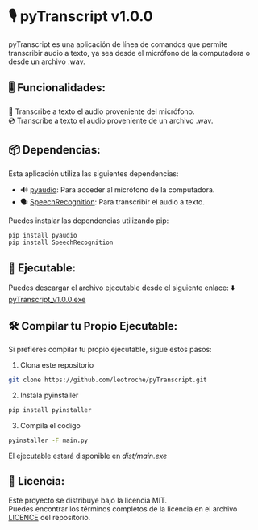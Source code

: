 # 🎙️ pyTranscript v1.0.0

pyTranscript es una aplicación de línea de comandos que permite transcribir audio a texto, ya sea desde el micrófono de la computadora o desde un archivo .wav.

## 🎚️ Funcionalidades:

🎤 Transcribe a texto el audio proveniente del micrófono.  
💿 Transcribe a texto el audio proveniente de un archivo .wav.

## 📦 Dependencias:

Esta aplicación utiliza las siguientes dependencias:

- 🔊 [pyaudio](https://pypi.org/project/pyaudio/): Para acceder al micrófono de la computadora.
- 🗣️ [SpeechRecognition](https://pypi.org/project/SpeechRecognition/): Para transcribir el audio a texto.

Puedes instalar las dependencias utilizando pip:

```bash
pip install pyaudio
pip install SpeechRecognition
```

## 🚀 Ejecutable:

Puedes descargar el archivo ejecutable desde el siguiente enlace: ⬇️ [pyTranscript_v1.0.0.exe](https://github.com/leotroche/pyTranscript/releases/download/v1.0.0/pyTranscript_v1.0.0.exe)

## 🛠️ Compilar tu Propio Ejecutable:

Si prefieres compilar tu propio ejecutable, sigue estos pasos:

1. Clona este repositorio

```bash
git clone https://github.com/leotroche/pyTranscript.git
```

2. Instala pyinstaller

```bash
pip install pyinstaller
```

3. Compila el codigo

```bash
pyinstaller -F main.py
```

El ejecutable estará disponible en _dist/main.exe_

## 📝 Licencia:

Este proyecto se distribuye bajo la licencia MIT.  
Puedes encontrar los términos completos de la licencia en el archivo [LICENCE](LICENCE.md) del repositorio.

